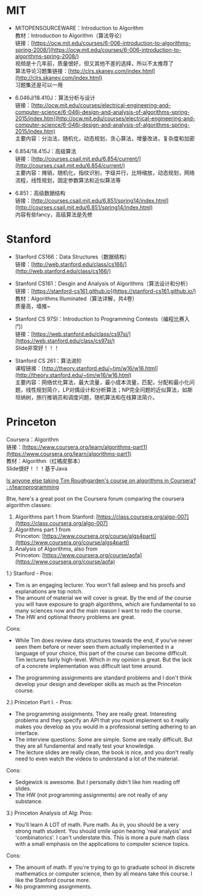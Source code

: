 # MIT

- MITOPENSOURCEWARE：Introduction to Algorithm  
    教材：Introduction to Algorithm（算法导论）  
    链接：[https://ocw.mit.edu/courses/6-006-introduction-to-algorithms-spring-2008/](https://ocw.mit.edu/courses/6-006-introduction-to-algorithms-spring-2008/)  
    视频是十几年前，质量很好，但又其他不差的选择，所以不太推荐了  
    算法导论习题集链接：[http://clrs.skanev.com/index.html](http://clrs.skanev.com/index.html)  
    习题集还是可以一用
    
- 6.046J/18.410J：算法分析与设计  
    链接：[http://ocw.mit.edu/courses/electrical-engineering-and-computer-science/6-046j-design-and-analysis-of-algorithms-spring-2015/index.htm](http://ocw.mit.edu/courses/electrical-engineering-and-computer-science/6-046j-design-and-analysis-of-algorithms-spring-2015/index.htm)  
    主要内容：分治法，随机化，动态规划，贪心算法，增量改进，复杂度和加密
    
- 6.854/18.415J：高级算法  
    链接：[http://courses.csail.mit.edu/6.854/current/](http://courses.csail.mit.edu/6.854/current/)  
    主要内容：摊销，随机化，指纹识别，字级并行，比特缩放，动态规划，网络流程，线性规划，固定参数算法和近似算法等
    
- 6.851：高级数据结构  
    链接：[http://courses.csail.mit.edu/6.851/spring14/index.html](http://courses.csail.mit.edu/6.851/spring14/index.html)  
    内容有些fancy，高级算法是先修
    

# Stanford

- Stanford CS166：Data Structures（数据结构）  
    链接：[http://web.stanford.edu/class/cs166/](http://web.stanford.edu/class/cs166/)
    
- Stanford CS161：Desgin and Analysis of Algorithms（算法设计和分析）  
    链接：[https://stanford-cs161.github.io](https://stanford-cs161.github.io/)  
    教材：Algorithms Illuminated（算法详解，共4卷）  
    质量高，墙推~
    
- Stanford CS 97SI：Introduction to Programming Contests（编程比赛入门）  
    链接：[https://web.stanford.edu/class/cs97si/](https://web.stanford.edu/class/cs97si/)  
    Slide非常好！！！
    
- Stanford CS 261：算法进阶  
    课程链接：[http://theory.stanford.edu/~tim/w16/w16.html](http://theory.stanford.edu/~tim/w16/w16.html)  
    主要内容：网络优化算法，最大流量，最小成本流量，匹配，分配和最小化问题，线性规划简介，LP对偶设计和分析算法；NP完全问题的近似算法，如斯坦纳树，旅行推销员和调度问题，随机算法和在线算法简介。
    

# Princeton

Coursera：Algorithm  
链接：[https://www.coursera.org/learn/algorithms-part1](https://www.coursera.org/learn/algorithms-part1)  
教材：Algorithm（红橘皮那本）  
Slide很好！！！基于Java





[Is anyone else taking Tim Roughgarden's course on algorithms in Coursera? : r/learnprogramming](https://www.reddit.com/r/learnprogramming/comments/2t5nj2/is_anyone_else_taking_tim_roughgardens_course_on/)


Btw, here's a great post on the Coursera forum comparing the coursera algorithm classes:
1. Algorithms part 1 from Stanford: [https://class.coursera.org/algo-007](https://class.coursera.org/algo-007)
2. Algorithms part 1 from Princeton: [https://www.coursera.org/course/algs4partI](https://www.coursera.org/course/algs4partI)
3. Analysis of Algorithms, also from Princeton: [https://www.coursera.org/course/aofa](https://www.coursera.org/course/aofa)
    

1.) Stanford - Pros:
- Tim is an engaging lecturer. You won't fall asleep and his proofs and explanations are top notch.
- The amount of material we will cover is great. By the end of the course you will have exposure to graph algorithms, which are fundamental to so many sciences now and the main reason I want to redo the course.
- The HW and optional theory problems are great.
    

Cons:
- While Tim does review data structures towards the end, if you've never seen them before or never seen them actually implemented in a language of your choice, this part of the course can become difficult. Tim lectures fairly high-level. Which in my opinion is great. But the lack of a concrete implementation was difficult last time around.
    
- The programming assignments are standard problems and I don't think develop your design and developer skills as much as the Princeton course.
    

2.) Princeton Part I. - Pros:
- The programming assignments. They are really great. Interesting problems and they specify an API that you must implement so it really makes you develop as you would in a professional setting adhering to an interface.
- The interview questions: Some are simple. Some are really difficult. But they are all fundamental and really test your knowledge.
- The lecture slides are really clean, the book is nice, and you don't really need to even watch the videos to understand a lot of the material.
    

Cons:
- Sedgewick is awesome. But I personally didn't like him reading off slides.
- The HW (not programming assignments) are not really of any substance.
    

3.) Princeton Analysis of Alg: Pros:
- You'll learn A LOT of math. Pure math. As in, you should be a very strong math student. You should smile upon hearing 'real analysis' and 'combinatorics'. I can't understate this. This is more a pure math class with a small emphasis on the applications to computer science topics.
    

Cons:

- The amount of math. If you're trying to go to graduate school in discrete mathematics or computer science, then by all means take this course. I like the Stanford course more.
- No programming assignments.